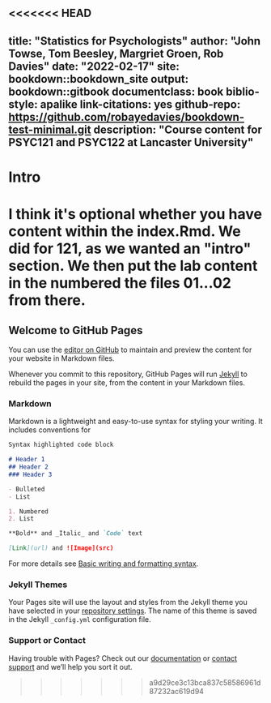 <<<<<<< HEAD
---
title: "Statistics for Psychologists"
author: "John Towse, Tom Beesley, Margriet Groen, Rob Davies"
date: "2022-02-17"
site: bookdown::bookdown_site
output: bookdown::gitbook
documentclass: book
biblio-style: apalike
link-citations: yes
github-repo: https://github.com/robayedavies/bookdown-test-minimal.git
description: "Course content for PSYC121 and PSYC122 at Lancaster University"
---
# Intro

I think it's optional whether you have content within the index.Rmd. We did for 121, as we wanted an "intro" section. We then put the lab content in the numbered the files 01...02 from there.
=======
## Welcome to GitHub Pages

You can use the [editor on GitHub](https://github.com/robayedavies/bookdown-test-minimal/edit/main/docs/index.md) to maintain and preview the content for your website in Markdown files.

Whenever you commit to this repository, GitHub Pages will run [Jekyll](https://jekyllrb.com/) to rebuild the pages in your site, from the content in your Markdown files.

### Markdown

Markdown is a lightweight and easy-to-use syntax for styling your writing. It includes conventions for

```markdown
Syntax highlighted code block

# Header 1
## Header 2
### Header 3

- Bulleted
- List

1. Numbered
2. List

**Bold** and _Italic_ and `Code` text

[Link](url) and ![Image](src)
```

For more details see [Basic writing and formatting syntax](https://docs.github.com/en/github/writing-on-github/getting-started-with-writing-and-formatting-on-github/basic-writing-and-formatting-syntax).

### Jekyll Themes

Your Pages site will use the layout and styles from the Jekyll theme you have selected in your [repository settings](https://github.com/robayedavies/bookdown-test-minimal/settings/pages). The name of this theme is saved in the Jekyll `_config.yml` configuration file.

### Support or Contact

Having trouble with Pages? Check out our [documentation](https://docs.github.com/categories/github-pages-basics/) or [contact support](https://support.github.com/contact) and we’ll help you sort it out.
>>>>>>> a9d29ce3c13bca837c58586961d87232ac619d94
